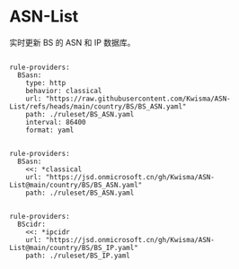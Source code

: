 
# ASN-List

实时更新 BS 的 ASN 和 IP 数据库。

<pre><code class="language-javascript">
rule-providers:
  BSasn:
    type: http
    behavior: classical
    url: "https://raw.githubusercontent.com/Kwisma/ASN-List/refs/heads/main/country/BS/BS_ASN.yaml"
    path: ./ruleset/BS_ASN.yaml
    interval: 86400
    format: yaml
</code></pre>

<pre><code class="language-javascript">
rule-providers:
  BSasn:
    <<: *classical
    url: "https://jsd.onmicrosoft.cn/gh/Kwisma/ASN-List@main/country/BS/BS_ASN.yaml"
    path: ./ruleset/BS_ASN.yaml
</code></pre>

<pre><code class="language-javascript">
rule-providers:
  BScidr:
    <<: *ipcidr
    url: "https://jsd.onmicrosoft.cn/gh/Kwisma/ASN-List@main/country/BS/BS_IP.yaml"
    path: ./ruleset/BS_IP.yaml
</code></pre>